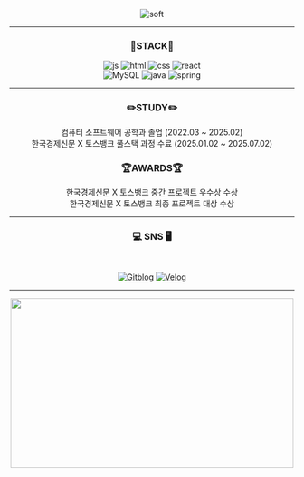 <div align="center">

![soft](https://capsule-render.vercel.app/api?type=soft&color=93bf85&text=Hello%20Jui's%20World!%20%F0%9F%90%A2&fontColor=ffffff&fontSize=40&animation=fadeIn)

<hr>

### 🔨STACK🔨
  
![js](https://img.shields.io/badge/JavaScript-F7DF1E?style=for-the-badge&logo=JavaScript&logoColor=white) 
![html](https://img.shields.io/badge/HTML5-E34F26?style=for-the-badge&logo=html5&logoColor=white) 
![css](https://img.shields.io/badge/CSS-239120?&style=for-the-badge&logo=css3&logoColor=white) 
![react](https://img.shields.io/badge/React-20232A?style=for-the-badge&logo=react&logoColor=61DAFB)  
![MySQL](https://img.shields.io/badge/mysql-%2300f.svg?style=for-the-badge&logo=mysql&logoColor=white) 
![java](https://img.shields.io/badge/Java-ED8B00?style=for-the-badge&logo=openjdk&logoColor=white) 
![spring](https://img.shields.io/badge/Spring-6DB33F?style=for-the-badge&logo=spring&logoColor=white) 

<hr>

### ✏️STUDY✏️
컴퓨터 소프트웨어 공학과 졸업 (2022.03 ~ 2025.02) <br>
한국경제신문 X 토스뱅크 풀스택 과정 수료 (2025.01.02 ~ 2025.07.02)


### 🏆AWARDS🏆

한국경제신문 X 토스뱅크 중간 프로젝트 우수상 수상 <br>
한국경제신문 X 토스뱅크 최종 프로젝트 대상 수상

<hr>

### 💻 SNS 🖥️

<br>

[![Gitblog](https://img.shields.io/badge/🐢%20GitBlog-orange?style=for-the-badge)](https://ju2hong.github.io)
[![Velog](https://img.shields.io/badge/📘%20Velog-green?style=for-the-badge)](https://velog.io/@ju2hong/posts)

<hr>

<a href="https://www.gitanimals.org/en_US?utm_medium=image&utm_source=ju2hong&utm_content=farm">
<img
  src="https://render.gitanimals.org/farms/ju2hong?"
  width="500"
  height="300"
/>
</a>


</div>
